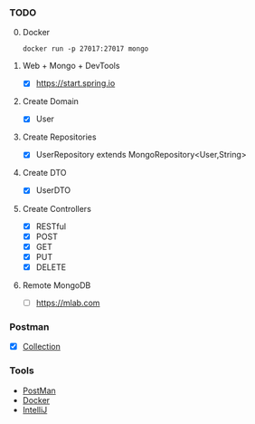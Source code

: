 ### TODO

0. Docker

    ```    
    docker run -p 27017:27017 mongo
    ```

1. Web + Mongo + DevTools

   - [x] https://start.spring.io

2. Create Domain
    
   - [x] User

3. Create Repositories

   - [x] UserRepository extends MongoRepository<User,String>

4. Create DTO

   - [x] UserDTO

5. Create Controllers

   - [x] RESTful
   - [x] POST
   - [x] GET
   - [x] PUT
   - [x] DELETE

6. Remote MongoDB 
    
    - [ ] https://mlab.com

### Postman
   
   - [x] [Collection](postman/API%20-%20Mongo.postman_collection.json)


### Tools

* [PostMan](https://www.postman.com/downloads/)
* [Docker](https://docs.docker.com/get-docker/)
* [IntelliJ](https://www.jetbrains.com/idea/download/#section=linux)




